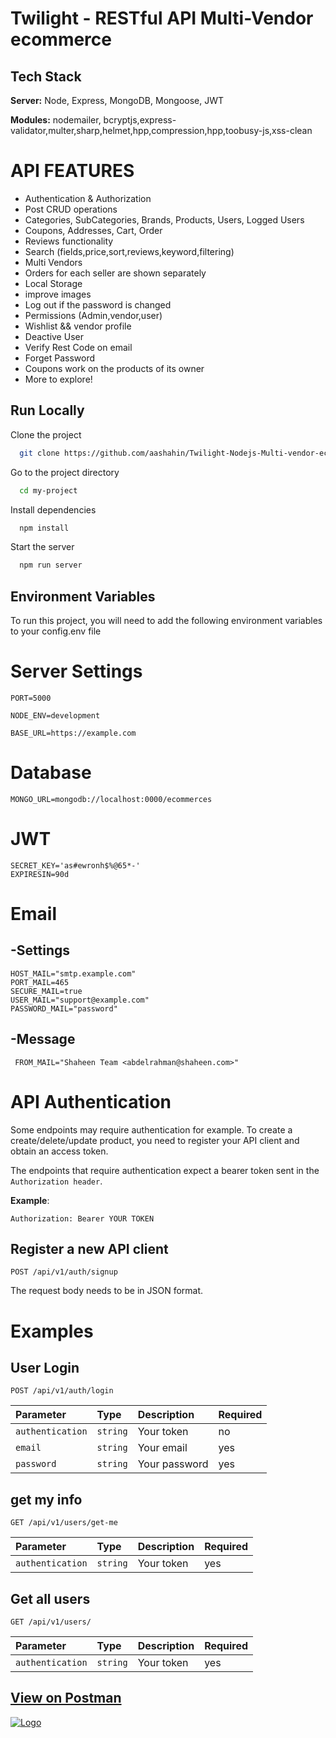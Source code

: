 # **Twilight - RESTful API Multi-Vendor ecommerce**

## Tech Stack

**Server:** Node, Express, MongoDB, Mongoose, JWT

**Modules:** nodemailer, bcryptjs,express-validator,multer,sharp,helmet,hpp,compression,hpp,toobusy-js,xss-clean

# API FEATURES

- Authentication & Authorization
- Post CRUD operations
- Categories, SubCategories, Brands, Products, Users, Logged Users
- Coupons, Addresses, Cart, Order
- Reviews functionality
- Search (fields,price,sort,reviews,keyword,filtering)
- Multi Vendors
- Orders for each seller are shown separately
- Local Storage
- improve images
- Log out if the password is changed
- Permissions (Admin,vendor,user)
- Wishlist && vendor profile
- Deactive User
- Verify Rest Code on email
- Forget Password
- Coupons work on the products of its owner
- More to explore!

## Run Locally

Clone the project

```bash
  git clone https://github.com/aashahin/Twilight-Nodejs-Multi-vendor-ecommerce-cms.git
```

Go to the project directory

```bash
  cd my-project
```

Install dependencies

```bash
  npm install
```

Start the server

```bash
  npm run server
```

## Environment Variables

To run this project, you will need to add the following environment variables to your config.env file

# Server Settings
```
PORT=5000

NODE_ENV=development

BASE_URL=https://example.com
```
# Database
```
MONGO_URL=mongodb://localhost:0000/ecommerces
```
# JWT
```
SECRET_KEY='as#ewronh$%@65*-'
EXPIRESIN=90d
```
# Email
## -Settings
```
HOST_MAIL="smtp.example.com"
PORT_MAIL=465
SECURE_MAIL=true
USER_MAIL="support@example.com"
PASSWORD_MAIL="password"
```
## -Message
```
 FROM_MAIL="Shaheen Team <abdelrahman@shaheen.com>"
```
# API Authentication

Some endpoints may require authentication for example. To create a create/delete/update product, you need to register your API client and obtain an access token.

The endpoints that require authentication expect a bearer token sent in the `Authorization header`.

**Example**:

`Authorization: Bearer YOUR TOKEN`

## Register a new API client

```http
POST /api/v1/auth/signup
```

The request body needs to be in JSON format.

# **Examples**

## **User Login**

```http
POST /api/v1/auth/login
```

| Parameter        | Type     | Description   | Required |
| :--------------- | :------- | :------------ | :------- |
| `authentication` | `string` | Your token    | no       |
| `email`          | `string` | Your email    | yes      |
| `password`       | `string` | Your password | yes      |


## **get my info**

```http
GET /api/v1/users/get-me
```

| Parameter        | Type     | Description | Required |
| :--------------- | :------- | :---------- | :------- |
| `authentication` | `string` | Your token  | yes      |

## **Get all users**

```http
GET /api/v1/users/
```

| Parameter        | Type     | Description | Required |
| :--------------- | :------- | :---------- | :------- |
| `authentication` | `string` | Your token  | yes       |

## **[View on Postman](https://www.postman.com/orbital-module-geologist-396425/workspace/twilight-multi-vendor-ecommerce)**

[![Logo](https://pub-ebc3292441104a07b54e254192a1b246.r2.dev/icons8-postman-is-the-only-complete-api-development-environment-96.png)](https://www.postman.com/orbital-module-geologist-396425/workspace/twilight-multi-vendor-ecommerce)
